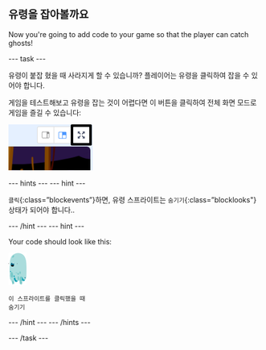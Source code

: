 ## 유령을 잡아볼까요

Now you're going to add code to your game so that the player can catch ghosts!

\--- task \---

유령이 붙잡 혔을 때 사라지게 할 수 있습니까? 플레이어는 유령을 클릭하여 잡을 수 있어야 합니다.

게임을 테스트해보고 유령을 잡는 것이 어렵다면 이 버튼을 클릭하여 전체 화면 모드로 게임을 즐길 수 있습니다:

![스크린샷](images/ghost-fullscreen-annotated.png)

\--- hints \--- \--- hint \---

`클릭`{:class=”blockevents”}하면, 유령 스프라이트는 `숨기기`{:class=”blocklooks"} 상태가 되어야 합니다..

\--- /hint \--- \--- hint \---

Your code should look like this:

![유령 스프라이트](images/ghost-sprite.png)

```blocks3
이 스프라이트를 클릭했을 때
숨기기
```

\--- /hint \--- \--- /hints \---

\--- /task \---